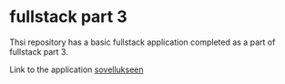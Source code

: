 # fullstack part 3

Thsi repository has a basic fullstack application completed as a part of fullstack part 3.

Link to the application [sovellukseen](https://fsphonebook.fly.dev/)
